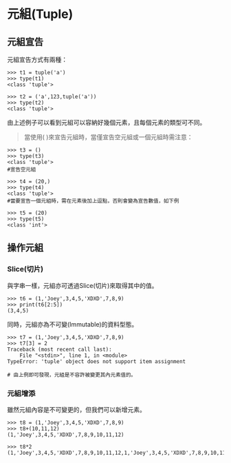 # 元組\(Tuple\)

## 元組宣告

元組宣告方式有兩種：

```text
>>> t1 = tuple('a')
>>> type(t1)
<class 'tuple'>

>>> t2 = ('a',123,tuple('a'))
>>> type(t2)
<class 'tuple'>
```

由上述例子可以看到元組可以容納好幾個元素，且每個元素的類型可不同。

> 當使用\( \)來宣告元組時，當僅宣告空元組或一個元組時需注意：

```text
>>> t3 = ()
>>> type(t3)
<class 'tuple'>
#宣告空元組

>>> t4 = (20,)
>>> type(t4)
<class 'tuple'>
#當要宣告一個元組時，需在元素後加上逗點，否則會變為宣告數值，如下例

>>> t5 = (20)
>>> type(t5)
<class 'int'>
```

## 操作元組

### Slice\(切片\)

與字串一樣，元組亦可透過Slice\(切片\)來取得其中的值。

```text
>>> t6 = (1,'Joey',3,4,5,'XDXD',7,8,9)
>>> print(t6[2:5])
(3,4,5)
```

同時，元組亦為不可變\(Immutable\)的資料型態。

```text
>>> t7 = (1,'Joey',3,4,5,'XDXD',7,8,9)
>>> t7[3] = 2
Traceback (most recent call last):
    File "<stdin>", line 1, in <module>
TypeError: 'tuple' object does not support item assignment

# 由上例即可發現，元組是不容許被變更其內元素值的。
```

### 元組增添

雖然元組內容是不可變更的，但我們可以新增元素。

```text
>>> t8 = (1,'Joey',3,4,5,'XDXD',7,8,9)
>>> t8+(10,11,12)
(1,'Joey',3,4,5,'XDXD',7,8,9,10,11,12)

>>> t8*2
(1,'Joey',3,4,5,'XDXD',7,8,9,10,11,12,1,'Joey',3,4,5,'XDXD',7,8,9,10,11,12)
```

